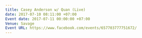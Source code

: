 ```yaml
---
title: Casey Anderson w/ Quan (Live)
date: 2017-07-10 08:11:00 +07:00
Event date: 2017-07-11 00:00:00 +07:00
Venue: Savage
Event URL: https://www.facebook.com/events/657703777751672/
---
```


